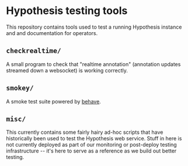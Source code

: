 Hypothesis testing tools
========================

This repository contains tools used to test a running Hypothesis instance and
and documentation for operators.

`checkrealtime/`
----------------

A small program to check that "realtime annotation" (annotation updates streamed
down a websocket) is working correctly.


`smokey/`
---------

A smoke test suite powered by [behave][behave].


`misc/`
-------

This currently contains some fairly hairy ad-hoc scripts that have historically
been used to test the Hypothesis web service. Stuff in here is not currently
deployed as part of our monitoring or post-deploy testing infrastructure -- it's
here to serve as a reference as we build out better testing.

[behave]: https://pythonhosted.org/behave/
